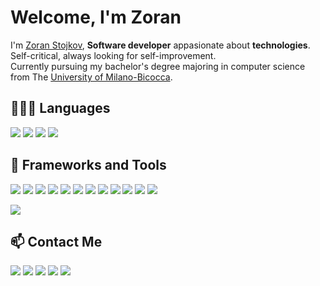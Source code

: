 # Welcome, I'm Zoran

I'm [Zoran Stojkov](https://www.zoran.dev), **Software developer** appasionate about **technologies**. Self-critical, always looking for self-improvement.  
Currently pursuing my bachelor's degree majoring in computer science from The [University of Milano-Bicocca](https://www.disco.unimib.it).

## 👨🏻‍💻 Languages

[![](https://img.shields.io/badge/-php-informational?style=flat&logo=php&logoColor=white&color=7277ad)](#)
[![](https://img.shields.io/badge/-TypeScript-informational?style=flat&logo=typescript&logoColor=white&color=blue)](#)
[![](https://img.shields.io/badge/-JavaScript-informational?style=flat&logo=javascript&logoColor=black&color=F7DF1E)](#)
[![](https://img.shields.io/badge/-python-informational?style=flat&logo=python&logoColor=white&color=3776AB)](#)

## :wrench: Frameworks and Tools

[![](https://img.shields.io/badge/-Laravel-informational?style=flat&logo=laravel&logoColor=f72a1b&labelColor=f7f7f7&color=5d5d5d)](https://laravel.com/)
[![](https://img.shields.io/badge/-Symfony-informational?style=flat&logo=symfony&logoColor=fff&labelColor=000&color=5d5d5d)](https://symfony.com/)
[![](https://img.shields.io/badge/-Node.js-informational?style=flat&logo=Node.js&logoColor=white&labelColor=339933&color=5d5d5d)](https://nodejs.org/)
[![](https://img.shields.io/badge/-Django-informational?style=flat&logo=django&logoColor=white&labelColor=092E20&color=5d5d5d)](https://www.djangoproject.com)
[![](https://img.shields.io/badge/-Amazon%20Web%20Services-informational?style=flat&logo=amazonwebservices&logoColor=white&labelColor=232F3E&color=5d5d5d)](https://aws.amazon.com)
[![](https://img.shields.io/badge/-docker-informational?style=flat&logo=docker&logoColor=white&labelColor=2496ED&color=5d5d5d)](https://www.docker.com/)
[![](https://img.shields.io/badge/-MySql-informational?style=flat&logo=mysql&logoColor=white&labelColor=4169E1&color=5d5d5d)](https://www.mysql.com/)
[![](https://img.shields.io/badge/-PostgreSQL-informational?style=flat&logo=PostgreSQL&logoColor=white&labelColor=4479A1&color=5d5d5d)](https://www.postgresql.org/)
[![](https://img.shields.io/badge/-React-informational?style=flat&logo=react&logoColor=222&labelColor=61DAFB&color=5d5d5d)](https://reactjs.org/)
[![](https://img.shields.io/badge/-Next.js-informational?style=flat&logo=next.js&logoColor=fff&labelColor=000&color=5d5d5d)](https://nextjs.org/)
[![](https://img.shields.io/badge/-Google%20Cloud-informational?style=flat&logo=Google%20Cloud&logoColor=white&labelColor=4285F4&color=5d5d5d)](https://cloud.google.com)
[![](https://img.shields.io/badge/-Firebase-informational?style=flat&logo=firebase&logoColor=white&labelColor=FFCA28&color=5d5d5d)](https://firebase.google.com/)

[![](https://img.shields.io/badge/-MongoDB-informational?style=flat&logo=mongodb&logoColor=white&labelColor=47A248&color=5d5d5d)](https://www.mongodb.com/)

## 📫 Contact Me

[![](https://img.shields.io/badge/-Linkedin-informational?style=flat&logo=linkedin&logoColor=white&color=2867B2)](https://linkedin.com/in/zoran-stojkov)
[![](https://img.shields.io/badge/-Instagram-informational?style=flat&logo=instagram&logoColor=white&color=6c38c1)](https://instagram.com/stojkov_z)
[![](https://img.shields.io/badge/-Twitter-informational?style=flat&logo=x&logoColor=white&color=000000)](https://x.com/_stojkovzoran)
[![](https://img.shields.io/badge/-Telegram-informational?style=flat&logo=telegram&logoColor=white&color=0088cc)](https://t.me/stojkovz)
[![](https://img.shields.io/badge/-BLOG-informational?style=flat&logo=hashnode&logoColor=white&color=2962FF)](https://www.zoran.dev)
